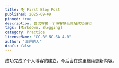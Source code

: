 ```yaml
---
title: My First Blog Post
published: 2025-09-09
pinned: true
description: 尝试写第一个博客确认网站成功运行
tags: [Markdown, Blogging]
category: Practice
licenseName: "CC-BY-NC-SA 4.0"
author: "海岬的人"
draft: false
---
```

<p>成功完成了个人博客的建立，今后会在这里继续更新内容。</P>